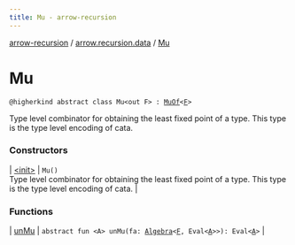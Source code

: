 ```yaml
---
title: Mu - arrow-recursion
---
```


[arrow-recursion](../../index.html) / [arrow.recursion.data](../index.html) / [Mu](./index.html)

# Mu

`@higherkind abstract class Mu<out F> : `[`MuOf`](../-mu-of.html)`<`[`F`](index.html#F)`>`

Type level combinator for obtaining the least fixed point of a type.
This type is the type level encoding of cata.

### Constructors

| [&lt;init&gt;](-init-.html) | `Mu()`<br>Type level combinator for obtaining the least fixed point of a type. This type is the type level encoding of cata. |

### Functions

| [unMu](un-mu.html) | `abstract fun <A> unMu(fa: `[`Algebra`](../../arrow.recursion/-algebra.html)`<`[`F`](index.html#F)`, Eval<`[`A`](un-mu.html#A)`>>): Eval<`[`A`](un-mu.html#A)`>` |

